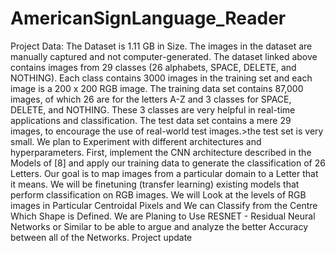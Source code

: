 # AmericanSignLanguage_Reader
Project Data: The Dataset is 1.11 GB in Size. The images in the dataset are manually captured  and not computer-generated. The dataset linked above contains images from 29 classes (26  alphabets, SPACE, DELETE, and NOTHING). Each class contains 3000 images in the training set  and each image is a 200 x 200 RGB image.  The training data set contains 87,000 images, of which 26 are for the letters A-Z and 3 classes for  SPACE, DELETE, and NOTHING.  These 3 classes are very helpful in real-time applications and classification.  The test data set contains a mere 29 images, to encourage the use of real-world test images.>the test  set is very small. We plan to Experiment with different architectures and  hyperparameters. First, implement the CNN architecture described in the Models of [8] and apply our  training data to generate the classification of 26 Letters. Our goal is to map images from a particular  domain to a Letter that it means. We will be finetuning (transfer learning) existing models that  perform classification on RGB images. We will Look at the levels of RGB images in Particular  Centroidal Pixels and We can Classify from the Centre Which Shape is Defined. We are Planing to  Use RESNET - Residual Neural Networks or Similar to be able to argue and analyze the better  Accuracy between all of the Networks. 
Project update
